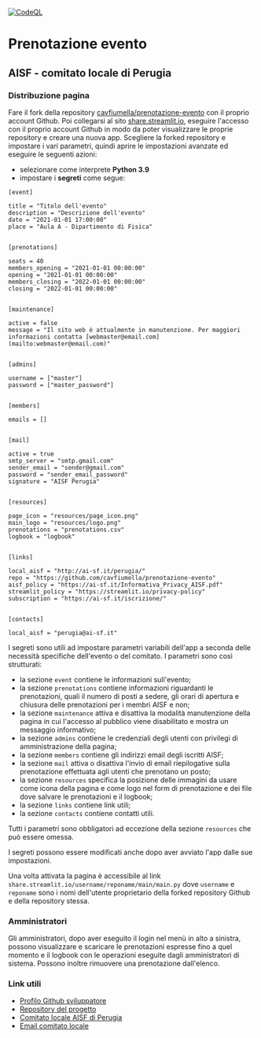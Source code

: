 [![CodeQL](https://github.com/cavfiumella/prenotazione-evento/actions/workflows/codeql-analysis.yml/badge.svg)](https://github.com/cavfiumella/prenotazione-evento/actions/workflows/codeql-analysis.yml)

# Prenotazione evento
## AISF - comitato locale di Perugia


### Distribuzione pagina

Fare il fork della repository
[cavfiumella/prenotazione-evento](https://github.com/cavfiumella/prenotazione-evento)
con il proprio account Github.
Poi collegarsi al sito [share.streamlit.io](https://share.streamlit.io),
eseguire l'accesso con il proprio account Github in modo da poter visualizzare
le proprie repository e creare una nuova app.
Scegliere la forked repository e impostare i vari parametri,
quindi aprire le impostazioni avanzate ed eseguire le seguenti azioni:
- selezionare come interprete **Python 3.9**
- impostare i **segreti** come segue:

```
[event]

title = "Titolo dell'evento"
description = "Descrizione dell'evento"
date = "2021-01-01 17:00:00"
place = "Aula A - Dipartimento di Fisica"


[prenotations]

seats = 40
members_opening = "2021-01-01 00:00:00"
opening = "2021-01-01 00:00:00"
members_closing = "2022-01-01 00:00:00"
closing = "2022-01-01 00:00:00"


[maintenance]

active = false
message = "Il sito web è attualmente in manutenzione. Per maggiori informazioni contatta [webmaster@email.com](mailto:webmaster@email.com)"


[admins]

username = ["master"]
password = ["master_password"]


[members]

emails = []


[mail]

active = true
smtp_server = "smtp.gmail.com"
sender_email = "sender@gmail.com"
password = "sender_email_password"
signature = "AISF Perugia"


[resources]

page_icon = "resources/page_icon.png"
main_logo = "resources/logo.png"
prenotations = "prenotations.csv"
logbook = "logbook"


[links]

local_aisf = "http://ai-sf.it/perugia/"
repo = "https://github.com/cavfiumella/prenotazione-evento"
aisf_policy = "https://ai-sf.it/Informativa_Privacy_AISF.pdf"
streamlit_policy = "https://streamlit.io/privacy-policy"
subscription = "https://ai-sf.it/iscrizione/"


[contacts]

local_aisf = "perugia@ai-sf.it"
```

I segreti sono utili ad impostare parametri variabili dell'app a seconda delle necessità
specifiche dell'evento o del comitato.
I parametri sono così strutturati:
- la sezione `event` contiene le informazioni sull'evento;
- la sezione `prenotations` contiene informazioni riguardanti le prenotazioni,
quali il numero di posti a sedere, gli orari di apertura e chiusura delle prenotazioni per i membri AISF e non;
- la sezione `maintenance` attiva e disattiva la modalità manutenzione della pagina
in cui l'accesso al pubblico viene disabilitato e mostra un messaggio informativo;
- la sezione `admins` contiene le credenziali degli utenti con privilegi di amministrazione
della pagina;
- la sezione `members` contiene gli indirizzi email degli iscritti AISF;
- la sezione `mail` attiva o disattiva l'invio di email riepilogative sulla prenotazione
effettuata agli utenti che prenotano un posto;
- la sezione `resources` specifica la posizione delle immagini da usare come icona della pagina
e come logo nel form di prenotazione e dei file dove salvare le prenotazioni e il logbook;
- la sezione `links` contiene link utili;
- la sezione `contacts` contiene contatti utili.

Tutti i parametri sono obbligatori ad eccezione della sezione `resources` che può essere omessa.

I segreti possono essere modificati anche dopo aver avviato l'app dalle sue impostazioni.

Una volta attivata la pagina è accessibile al link `share.streamlit.io/username/reponame/main/main.py`
dove `username` e `reponame` sono i nomi dell'utente proprietario della forked repository Github e della repository stessa.


### Amministratori

Gli amministratori, dopo aver eseguito il login nel menù in alto a sinistra,
possono visualizzare e scaricare le prenotazioni espresse fino a quel momento e il logbook
con le operazioni eseguite dagli amministratori di sistema.
Possono inoltre rimuovere una prenotazione dall'elenco.


### Link utili

- [Profilo Github sviluppatore](https://github.com/cavfiumella)
- [Repository del progetto](https://github.com/cavfiumella/prenotazione-evento)
- [Comitato locale AISF di Perugia](http://ai-sf.it/perugia/)
- [Email comitato locale](mailto:perugia@ai-sf.it)
